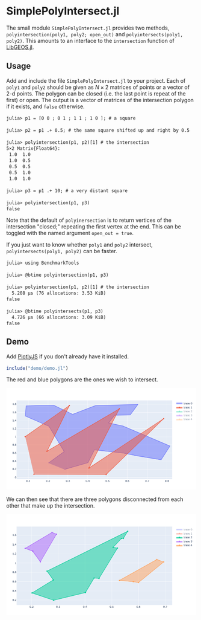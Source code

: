 # SimplePolyIntersect.jl

The small module `SimplePolyIntersect.jl` provides two methods, `polyintersection(poly1, poly2; open_out)` and `polyintersects(poly1, poly2)`. This amounts to an interface to the `intersection` function of [LibGEOS.jl](https://github.com/JuliaGeo/LibGEOS.jl).

## Usage

Add and include the file `SimplePolyIntersect.jl` to your project. Each of `poly1` and `poly2` should be given as $N \times 2$ matrices of points or a vector of 2-d points. The polygon can be closed (i.e. the last point is repeat of the first) or open. The output is a vector of matrices of the intersection polygon if it exists, and `false` otherwise. 

```julia-repl
julia> p1 = [0 0 ; 0 1 ; 1 1 ; 1 0 ]; # a square

julia> p2 = p1 .+ 0.5; # the same square shifted up and right by 0.5

julia> polyintersection(p1, p2)[1] # the intersection
5×2 Matrix{Float64}:
 1.0  1.0
 1.0  0.5
 0.5  0.5
 0.5  1.0
 1.0  1.0
 
julia> p3 = p1 .+ 10; # a very distant square

julia> polyintersection(p1, p3)
false
```

Note that the default of `polyinersection` is to return vertices of the intersection "closed;" repeating the first vertex at the end. This can be toggled with the named argument `open_out = true`.

If you just want to know whether `poly1` and `poly2` intersect, `polyintersects(poly1, poly2)` can be faster.

```julia-repl
julia> using BenchmarkTools

julia> @btime polyintersection(p1, p3)

julia> polyintersection(p1, p2)[1] # the intersection
  5.208 μs (76 allocations: 3.53 KiB)
false
 
julia> @btime polyintersects(p1, p3)
  4.726 μs (66 allocations: 3.09 KiB)
false
```

## Demo

Add [PlotlyJS](https://github.com/JuliaPlots/PlotlyJS.jl) if you don't already have it installed.

```julia
include("demo/demo.jl")
```

The red and blue polygons are the ones we wish to intersect.

![A picture of a red and blue polygon.](demo/p1p2.png)

We can then see that there are three polygons disconnected from each other that make up the intersection.

![A picture of three separate polygons which are located where the previous red and blue polygons intersected.](demo/intersections.png)
